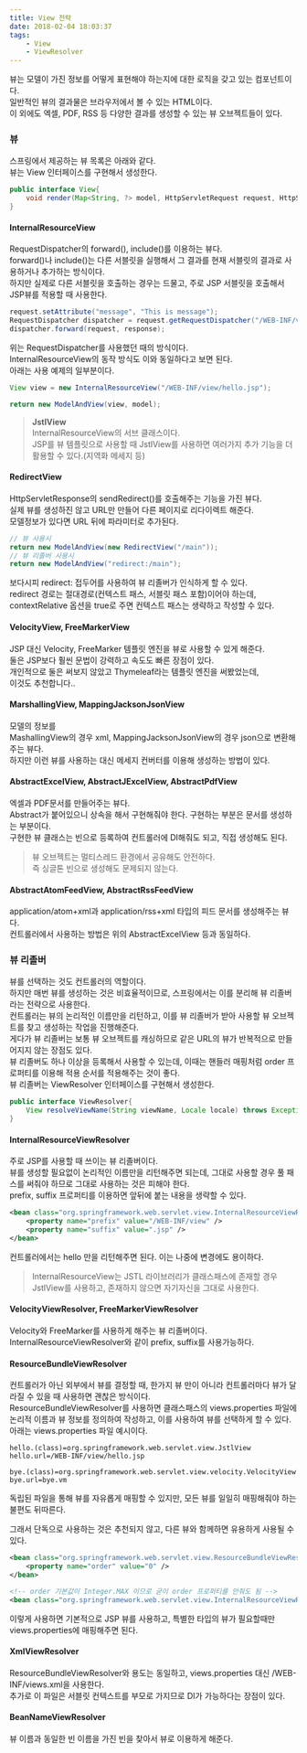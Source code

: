 ```yaml
---
title: View 전략
date: 2018-02-04 18:03:37
tags:
    - View
    - ViewResolver
---
```


뷰는 모델이 가진 정보를 어떻게 표현해야 하는지에 대한 로직을 갖고 있는 컴포넌트이다.  
일반적인 뷰의 결과물은 브라우저에서 볼 수 있는 HTML이다.  
이 외에도 엑셀, PDF, RSS 등 다양한 결과를 생성할 수 있는 뷰 오브젝트들이 있다.  

### 뷰
스프링에서 제공하는 뷰 목록은 아래와 같다.  
뷰는 View 인터페이스를 구현해서 생성한다.  
```java
public interface View{
    void render(Map<String, ?> model, HttpServletRequest request, HttpServletResponse resposne) throws Exception;
}
```

#### InternalResourceView
RequestDispatcher의 forward(), include()를 이용하는 뷰다.  
forward()나 include()는 다른 서블릿을 실행해서 그 결과를 현재 서블릿의 결과로 사용하거나 추가하는 방식이다.  
하지만 실제로 다른 서블릿을 호출하는 경우는 드물고, 주로 JSP 서블릿을 호출해서 JSP뷰를 적용할 때 사용한다.  
```java
request.setAttribute("message", "This is message");
RequestDispatcher dispatcher = request.getRequestDispatcher("/WEB-INF/view/hello.jsp");
dispatcher.forward(request, response);
```
위는 RequestDispatcher를 사용했던 때의 방식이다.  
InternalResourceView의 동작 방식도 이와 동일하다고 보면 된다.  
아래는 사용 예제의 일부분이다.  
```java
View view = new InternalResourceView("/WEB-INF/view/hello.jsp");

return new ModelAndView(view, model);
```
> **JstlView**  
InternalResourceView의 서브 클래스이다.  
JSP를 뷰 템플릿으로 사용할 때 JstlView를 사용하면 여러가지 추가 기능을 더 활용할 수 있다.(지역화 메세지 등)  

#### RedirectView
HttpServletResponse의 sendRedirect()를 호출해주는 기능을 가진 뷰다.  
실제 뷰를 생성하진 않고 URL만 만들어 다른 페이지로 리다이렉트 해준다.  
모델정보가 있다면 URL 뒤에 파라미터로 추가된다.  
```java
// 뷰 사용시
return new ModelAndView(new RedirectView("/main"));
// 뷰 리졸버 사용시
return new ModelAndView("redirect:/main");
```
보다시피 redirect: 접두어를 사용하여 뷰 리졸버가 인식하게 할 수 있다.  
redirect 경로는 절대경로(컨텍스트 패스, 서블릿 패스 포함)이어야 하는데,  
contextRelative 옵션을 true로 주면 컨텍스트 패스는 생략하고 작성할 수 있다.  

#### VelocityView, FreeMarkerView
JSP 대신 Velocity, FreeMarker 템플릿 엔진을 뷰로 사용할 수 있게 해준다.  
둘은 JSP보다 훨씬 문법이 강력하고 속도도 빠른 장점이 있다.  
개인적으로 둘은 써보지 않았고 Thymeleaf라는 템플릿 엔진을 써봤었는데,  
이것도 추천합니다..  

#### MarshallingView, MappingJacksonJsonView
모델의 정보를  
MashallingView의 경우 xml, MappingJacksonJsonView의 경우 json으로 변환해주는 뷰다.  
하지만 이런 뷰를 사용하는 대신 메세지 컨버터를 이용해 생성하는 방법이 있다.  

#### AbstractExcelView, AbstractJExcelView, AbstractPdfView
엑셀과 PDF문서를 만들어주는 뷰다.  
Abstract가 붙어있으니 상속을 해서 구현해줘야 한다. 구현하는 부분은 문서를 생성하는 부분이다.  
구현한 뷰 클래스는 빈으로 등록하여 컨트롤러에 DI해줘도 되고, 직접 생성해도 된다.  
> 뷰 오브젝트는 멀티스레드 환경에서 공유해도 안전하다.  
즉 싱글톤 빈으로 생성해도 문제되지 않는다.

#### AbstractAtomFeedView, AbstractRssFeedView
application/atom+xml과 application/rss+xml 타입의 피드 문서를 생성해주는 뷰다.  
컨트롤러에서 사용하는 방법은 위의 AbstractExcelView 등과 동일하다.  

### 뷰 리졸버
뷰를 선택하는 것도 컨트롤러의 역할이다.  
하지만 매번 뷰를 생성하는 것은 비효율적이므로, 스프링에서는 이를 분리해 뷰 리졸버 라는 전략으로 사용한다.  
컨트롤러는 뷰의 논리적인 이름만을 리턴하고, 이를 뷰 리졸버가 받아 사용할 뷰 오브젝트를 찾고 생성하는 작업을 진행해준다.  
게다가 뷰 리졸버는 보통 뷰 오브젝트를 캐싱하므로 같은 URL의 뷰가 반복적으로 만들어지지 않는 장점도 있다.  
뷰 리졸버도 하나 이상을 등록해서 사용할 수 있는데, 이때는 핸들러 매핑처럼 order 프로퍼티를 이용해 적용 순서를 적용해주는 것이 좋다.  
뷰 리졸버는 ViewResolver 인터페이스를 구현해서 생성한다.  
```java
public interface ViewResolver{
    View resolveViewName(String viewName, Locale locale) throws Exception;
}
```

#### InternalResourceViewResolver
주로 JSP를 사용할 때 쓰이는 뷰 리졸버이다.  
뷰를 생성할 필요없이 논리적인 이름만을 리턴해주면 되는데, 그대로 사용할 경우 풀 패스를 써줘야 하므로 그대로 사용하는 것은 피해야 한다.  
prefix, suffix 프로퍼티를 이용하면 앞뒤에 붙는 내용을 생략할 수 있다.  
```xml
<bean class="org.springframework.web.servlet.view.InternalResourceViewResolver">
    <property name="prefix" value="/WEB-INF/view" />
    <property name="suffix" value=".jsp" />
</bean>
```
컨트롤러에서는 hello 만을 리턴해주면 된다. 이는 나중에 변경에도 용이하다.  
> InternalResourceView는 JSTL 라이브러리가 클래스패스에 존재할 경우 JstlView를 사용하고, 존재하지 않으면 자기자신을 그대로 사용한다.  

#### VelocityViewResolver, FreeMarkerViewResolver
Velocity와 FreeMarker를 사용하게 해주는 뷰 리졸버이다.  
InternalResourceViewResolver와 같이 prefix, suffix를 사용가능하다.  

#### ResourceBundleViewResolver
컨트롤러가 아닌 외부에서 뷰를 결정할 때, 한가지 뷰 만이 아니라 컨트롤러마다 뷰가 달라질 수 있을 때 사용하면 괜찮은 방식이다.  
ResourceBundleViewResolver를 사용하면 클래스패스의 views.properties 파일에 논리적 이름과 뷰 정보를 정의하여 작성하고, 이를 사용하여 뷰를 선택하게 할 수 있다.  
아래는 views.properties 파일 예시이다.  
```
hello.(class)=org.springframework.web.servlet.view.JstlView
hello.url=/WEB-INF/view/hello.jsp

bye.(class)=org.springframework.web.servlet.view.velocity.VelocityView
bye.url=bye.vm
```
독립된 파일을 통해 뷰를 자유롭게 매핑할 수 있지만, 모든 뷰를 일일히 매핑해줘야 하는 불편도 뒤따른다.  

그래서 단독으로 사용하는 것은 추천되지 않고, 다른 뷰와 함께하면 유용하게 사용될 수 있다.  
```xml
<bean class="org.springframework.web.servlet.view.ResourceBundleViewResolver">
    <property name="order" value="0" />
</bean>

<!-- order 기본값이 Integer.MAX 이므로 굳이 order 프로퍼티를 안줘도 됨 -->
<bean class="org.springframework.web.servlet.view.InternalResourceViewResolver" />
```
이렇게 사용하면 기본적으로 JSP 뷰를 사용하고, 특별한 타입의 뷰가 필요할때만 views.properties에 매핑해주면 된다.  

#### XmlViewResolver
ResourceBundleViewResolver와 용도는 동일하고, views.properties 대신 /WEB-INF/views.xml을 사용한다.  
추가로 이 파일은 서블릿 컨텍스트를 부모로 가지므로 DI가 가능하다는 장점이 있다.

#### BeanNameViewResolver
뷰 이름과 동일한 빈 이름을 가진 빈을 찾아서 뷰로 이용하게 해준다.  